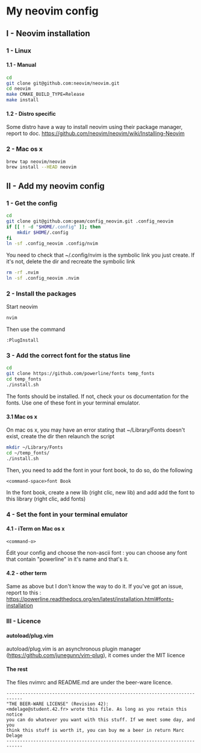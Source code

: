 # My neovim config
## I - Neovim installation
### 1 - Linux
#### 1.1 - Manual
```bash
cd
git clone git@github.com:neovim/neovim.git
cd neovim
make CMAKE_BUILD_TYPE=Release
make install
```
#### 1.2 - Distro specific
Some distro have a way to install neovim using their package manager, report to doc.
https://github.com/neovim/neovim/wiki/Installing-Neovim
### 2 - Mac os x
```bash
brew tap neovim/neovim
brew install --HEAD neovim
```
## II - Add my neovim config
### 1 - Get the config
```bash
cd
git clone git@github.com:geam/config_neovim.git .config_neovim
if [[ ! -d "$HOME/.config" ]]; then
	mkdir $HOME/.config
fi
ln -sf .config_neovim .config/nvim
```
You need to check that ~/.config/nvim is the symbolic link you just create. If it's not, delete the dir and recreate the symbolic link
```bash
rm -rf .nvim
ln -sf .config_neovim .nvim
```
### 2 - Install the packages
Start neovim
```bash
nvim
```
Then use the command
```vim
:PlugInstall
```
### 3 - Add the correct font for the status line
```bash
cd
git clone https://github.com/powerline/fonts temp_fonts
cd temp_fonts
./install.sh
```
The fonts should be installed. If not, check your os documentation for the fonts.
Use one of these font in your terminal emulator.
#### 3.1 Mac os x
On mac os x, you may have an error stating that ~/Library/Fonts doesn't exist, create the dir then relaunch the script
```bash
mkdir ~/Library/Fonts
cd ~/temp_fonts/
./install.sh
```
Then, you need to add the font in your font book, to do so, do the following
```
<command-space>font Book
```
In the font book, create a new lib (right clic, new lib) and add add the font to this library (right clic, add fonts)
### 4 - Set the font in your terminal emulator
#### 4.1 - iTerm on Mac os x
```
<command-o>
```
Édit your config and choose the non-ascii font : you can choose any font that contain "powerline" in it's name and that's it.
#### 4.2 - other term
Same as above but I don't know the way to do it. If you've got an issue, report to this : https://powerline.readthedocs.org/en/latest/installation.html#fonts-installation
### III - Licence
#### autoload/plug.vim
autoload/plug.vim is an asynchronous plugin manager (https://github.com/junegunn/vim-plug), it comes under the MIT licence
#### The rest
The files nvimrc and README.md are under the beer-ware licence.
```
----------------------------------------------------------------------------
"THE BEER-WARE LICENSE" (Revision 42):
<mdelage@student.42.fr> wrote this file. As long as you retain this notice
you can do whatever you want with this stuff. If we meet some day, and you
think this stuff is worth it, you can buy me a beer in return Marc Delage
----------------------------------------------------------------------------
```
